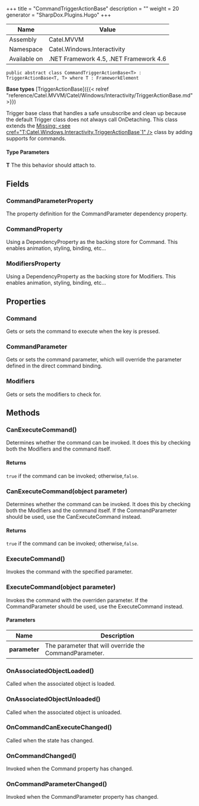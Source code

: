 

+++
title = "CommandTriggerActionBase" 
description = ""
weight = 20
generator = "SharpDox.Plugins.Hugo"
+++

Name|Value
---|---
Assembly|Catel.MVVM
Namespace|Catel.Windows.Interactivity
Available on|.NET Framework 4.5, .NET Framework 4.6

```
public abstract class CommandTriggerActionBase<T> : TriggerActionBase<T, T> where T : FrameworkElement 
```

**Base types**
[TriggerActionBase]({{< relref "reference/Catel.MVVM/Catel/Windows/Interactivity/TriggerActionBase.md" >}})

Trigger base class that handles a safe unsubscribe and clean up because the default Trigger class does not always call OnDetaching. This class extends the [Missing: &lt;see cref="T:Catel.Windows.Interactivity.TriggerActionBase`1" /&gt;](#) class by adding supports for commands.

#### Type Parameters

**T**
The this behavior should attach to.

## Fields

### CommandParameterProperty

The property definition for the CommandParameter dependency property.

### CommandProperty

Using a DependencyProperty as the backing store for Command. This enables animation, styling, binding, etc...

### ModifiersProperty

Using a DependencyProperty as the backing store for Modifiers. This enables animation, styling, binding, etc...

## Properties

### Command

Gets or sets the command to execute when the key is pressed.

### CommandParameter

Gets or sets the command parameter, which will override the parameter defined in the direct command binding.

### Modifiers

Gets or sets the modifiers to check for.

## Methods

### CanExecuteCommand()

Determines whether the command can be invoked. It does this by checking both the Modifiers and the command itself.

#### Returns

`true` if the command can be invoked; otherwise,`false`.

### CanExecuteCommand(object parameter)

Determines whether the command can be invoked. It does this by checking both the Modifiers and the command itself. If the CommandParameter should be used, use the CanExecuteCommand instead.

#### Returns

`true` if the command can be invoked; otherwise,`false`.

### ExecuteCommand()

Invokes the command with the specified parameter.

### ExecuteCommand(object parameter)

Invokes the command with the overriden parameter. If the CommandParameter should be used, use the ExecuteCommand instead.

#### Parameters

Name|Description
---|---
**parameter**|The parameter that will override the CommandParameter.

### OnAssociatedObjectLoaded()

Called when the associated object is loaded.

### OnAssociatedObjectUnloaded()

Called when the associated object is unloaded.

### OnCommandCanExecuteChanged()

Called when the state has changed.

### OnCommandChanged()

Invoked when the Command property has changed.

### OnCommandParameterChanged()

Invoked when the CommandParameter property has changed.

